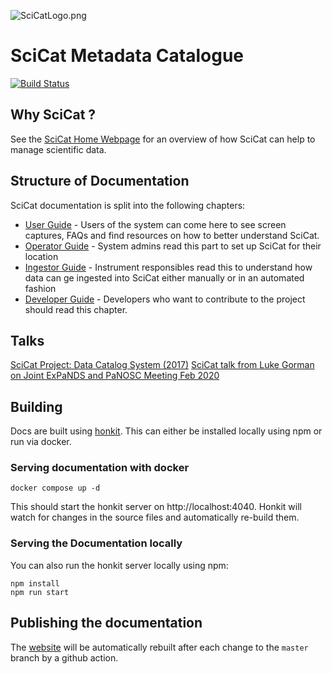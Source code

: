![SciCatLogo.png](SciCatLogo.png)

# SciCat Metadata Catalogue
[![Build Status](https://travis-ci.org/SciCatProject/documentation.svg?branch=master)](https://travis-ci.org/SciCatProject/documentation)

## Why SciCat ?

See the [SciCat Home Webpage](https://scicatproject.github.io) for an overview of how SciCat can help to manage scientific data.

## Structure of Documentation

SciCat documentation is split into the following chapters:

* [User Guide](Users) - Users of the system can come here to see screen captures, FAQs and find resources on how to better understand SciCat.
* [Operator Guide](Operator) - System admins read this part to set up SciCat for their location
* [Ingestor Guide](Ingestor) - Instrument responsibles read this to understand how data can ge ingested into SciCat either manually or in an automated fashion
* [Developer Guide](Development) - Developers who want to contribute to the project should read this chapter.

## Talks

[SciCat Project: Data Catalog System (2017)](https://icatproject.org/wp-content/uploads/2017/12/ICAT_F2F_2017_PSI.pdf)
[SciCat talk from Luke Gorman on Joint ExPaNDS and PaNOSC Meeting Feb 2020](https://indico.esss.lu.se/event/1373/contributions/10773/attachments/9761/15638/Lund2020.pdf)

## Building

Docs are built using [honkit](https://honkit.netlify.app/). This can either be installed locally using npm or run via docker.

### Serving documentation with docker

```
docker compose up -d
```

This should start the honkit server on http://localhost:4040. Honkit will watch for changes in the source files and automatically re-build them.

### Serving the Documentation locally

You can also run the honkit server locally using npm:

```
npm install
npm run start
```

## Publishing the documentation

The [website](https://scicatproject.github.io/documentation) will be automatically
rebuilt after each change to the `master` branch by a github action.